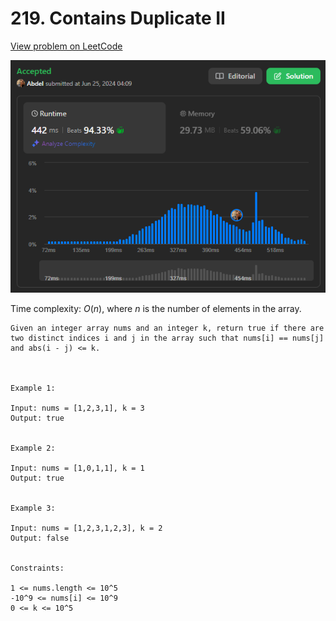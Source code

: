 # 219. Contains Duplicate II

[View problem on LeetCode](https://leetcode.com/problems/contains-duplicate-ii/)

![Submission](image.png)

Time complexity: $O(n)$, where $n$ is the number of elements in the array.

```
Given an integer array nums and an integer k, return true if there are two distinct indices i and j in the array such that nums[i] == nums[j] and abs(i - j) <= k.



Example 1:

Input: nums = [1,2,3,1], k = 3
Output: true


Example 2:

Input: nums = [1,0,1,1], k = 1
Output: true


Example 3:

Input: nums = [1,2,3,1,2,3], k = 2
Output: false


Constraints:

1 <= nums.length <= 10^5
-10^9 <= nums[i] <= 10^9
0 <= k <= 10^5
```
